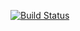 [![Build Status](https://www.travis-ci.org/hellowin/kanca-api.svg?branch=master)](https://www.travis-ci.org/hellowin/kanca-api)
